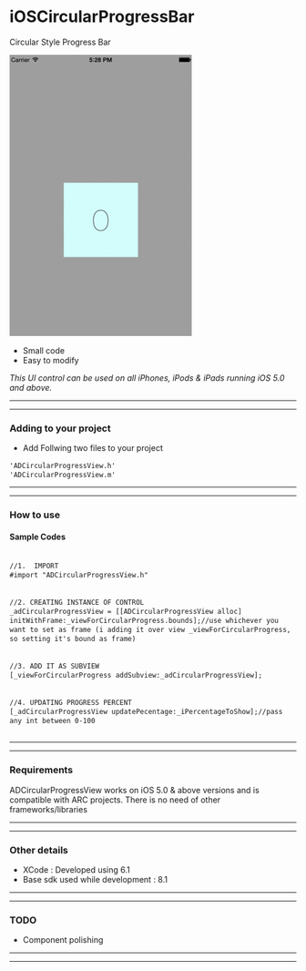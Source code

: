 iOSCircularProgressBar
======================

Circular Style Progress Bar



![      ](/CircularProgressBar.gif "") 


* Small code 
* Easy to modify 

<em>This UI control can be used on all iPhones, iPods & iPads running iOS 5.0 and above.</em>

---
---

### Adding to your project


* Add Follwing two files to your project

```
'ADCircularProgressView.h'
'ADCircularProgressView.m'
```

---
---

### How to use

#### Sample Codes

```obj-c

//1.  IMPORT
#import "ADCircularProgressView.h"


//2. CREATING INSTANCE OF CONTROL
_adCircularProgressView = [[ADCircularProgressView alloc] initWithFrame:_viewForCircularProgress.bounds];//use whichever you want to set as frame (i adding it over view _viewForCircularProgress, so setting it's bound as frame)


//3. ADD IT AS SUBVIEW
[_viewForCircularProgress addSubview:_adCircularProgressView];


//4. UPDATING PROGRESS PERCENT
[_adCircularProgressView updatePecentage:_iPercentageToShow];//pass any int between 0-100
   

```


---
---

### Requirements

ADCircularProgressView works on iOS 5.0 & above versions and is compatible with ARC projects. There is no need of other frameworks/libraries

---
---

### Other details

* XCode : Developed using 6.1
* Base sdk used while development : 8.1

---
---

### TODO

* Component polishing

---
---
